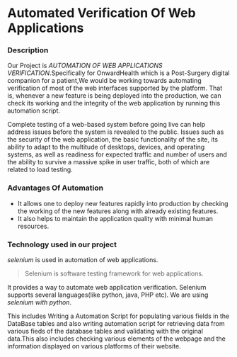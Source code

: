 # Automated Verification Of Web Applications

### Description

Our Project is *AUTOMATION OF WEB APPLICATIONS VERIFICATION*.Specifically for OnwardHealth which is a Post-Surgery digital 
companion for a patient,We would be working towards automating verification of most of the web interfaces supported by 
the platform. That is, whenever a new feature is being deployed into the production, we can check its working and the 
integrity of the web application by running this automation script.

Complete testing of a web-based system before going live can help address issues before the system is revealed to the public.
Issues such as the security of the web application, the basic functionality of the site, its ability to adapt to the multitude
of desktops, devices, and operating systems, as well as readiness for expected traffic and number of users and the ability to 
survive a massive spike in user traffic, both of which are related to load testing.
         
### Advantages Of Automation 
* It allows one to deploy new features rapidly into production by checking  the working of the new features along with 
  already existing features.
* It also helps to maintain the application quality with minimal human resources.

### Technology used in our project
*selenium* is used in automation of web applications.

> Selenium is software testing framework for web applications. 

It provides a way to automate web application verification. Selenium supports several languages(like python, java, PHP etc).
We are using *selenium with python*.

This includes Writing a Automation Script for populating various fields in the DataBase tables and also writing automation 
script for retrieving data from various fieds of the database tables and validating with the original data.This also includes 
checking various elements of the webpage and the information displayed on various platforms of their website.
